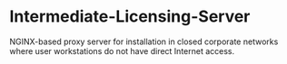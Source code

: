 # Intermediate-Licensing-Server
NGINX-based proxy server for installation in closed corporate networks where user workstations do not have direct Internet access.
